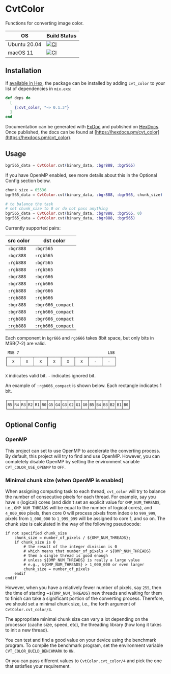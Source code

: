 # CvtColor

Functions for converting image color.

| OS               | Build Status |
|------------------|--------------|
| Ubuntu 20.04     | [![CI](https://github.com/cocoa-xu/cvt_color/actions/workflows/linux-build.yml/badge.svg)](https://github.com/cocoa-xu/cvt_color/actions/workflows/linux-build.yml) |
| macOS 11         | [![CI](https://github.com/cocoa-xu/cvt_color/actions/workflows/macos-build.yml/badge.svg)](https://github.com/cocoa-xu/cvt_color/actions/workflows/macos-build.yml) |

## Installation

If [available in Hex](https://hex.pm/docs/publish), the package can be installed
by adding `cvt_color` to your list of dependencies in `mix.exs`:

```elixir
def deps do
  [
    {:cvt_color, "~> 0.1.3"}
  ]
end
```

Documentation can be generated with [ExDoc](https://github.com/elixir-lang/ex_doc)
and published on [HexDocs](https://hexdocs.pm). Once published, the docs can
be found at [https://hexdocs.pm/cvt_color](https://hexdocs.pm/cvt_color).

## Usage

```elixir
bgr565_data = CvtColor.cvt(binary_data, :bgr888, :bgr565)
```

If you have OpenMP enabled, see more details about this in the Optional Config section below.
```elixir
chunk_size = 65536
bgr565_data = CvtColor.cvt(binary_data, :bgr888, :bgr565, chunk_size)

# to balance the task
# set chunk_size to 0 or do not pass anything
bgr565_data = CvtColor.cvt(binary_data, :bgr888, :bgr565, 0)
bgr565_data = CvtColor.cvt(binary_data, :bgr888, :bgr565)
```

Currently supported pairs:

| src color | dst color |
|-----------|-----------|
| `:bgr888` | `:bgr565` |
| `:bgr888` | `:rgb565` |
| `:rgb888` | `:bgr565` |
| `:rgb888` | `:rgb565` |
| `:bgr888` | `:bgr666` |
| `:bgr888` | `:rgb666` |
| `:rgb888` | `:bgr666` |
| `:rgb888` | `:rgb666` |
| `:bgr888` | `:bgr666_compact` |
| `:bgr888` | `:rgb666_compact` |
| `:rgb888` | `:bgr666_compact` |
| `:rgb888` | `:rgb666_compact` |

Each component in `bgr666` and `rgb666` takes 8bit space, but only bits in MSB(7-2) are valid. 

```
 MSB 7                                       LSB
┌─────┬─────┬─────┬─────┬─────┬─────┬─────┬─────┐
│  X  │  X  │  X  │  X  │  X  │  X  │  -  │  -  │
└─────┴─────┴─────┴─────┴─────┴─────┴─────┴─────┘
```

`X` indicates valid bit. `-` indicates ignored bit.

An example of `:rgb666_compact` is shown below. Each rectangle indicates 1 bit.

```
┌──┬──┬──┬──┬──┬──┬──┬──┬──┬──┬──┬──┬──┬──┬──┬──┬──┬──┐
│R5│R4│R3│R2│R1│R0│G5│G4│G3│G2│G1│G0│B5│B4│B3│B2│B1│B0│
└──┴──┴──┴──┴──┴──┴──┴──┴──┴──┴──┴──┴──┴──┴──┴──┴──┴──┘
```

## Optional Config
### OpenMP
This project can set to use OpenMP to accelerate the converting process. By default, this project will try to find and 
use OpenMP. However, you can completely disable OpenMP by setting the environment variable `CVT_COLOR_USE_OPENMP` to `OFF`.

### Minimal chunk size (when OpenMP is enabled)
When assigning computing task to each thread, `cvt_color` will try to balance the number of consecutive pixels for each thread.
For example, say you have `4` (logical) cores (and didn't set an explicit value for `OMP_NUM_THREADS`, i.e., `OMP_NUM_THREADS` 
will be equal to the number of logical cores), and `4_000_000` pixels, then core 0 will process pixels from index `0` to `999_999`, 
pixels from `1_000_000` to `1_999_999` will be assigned to core 1, and so on. The chunk size is calculated in the way of the
following pseudocode:

```
if not specified chunk_size
    chunk_size = number_of_pixels / ${OMP_NUM_THREADS};
    if chunk_size is 0
        # the result of the integer division is 0
        # which means that number_of_pixels < ${OMP_NUM_THREADS}
        # then a single thread is good enough
        # unless ${OMP_NUM_THREADS} is really a large value
        # e.g., ${OMP_NUM_THREADS} > 1_000_000 or even larger
        chunk_size = number_of_pixels
    endif
endif
```

However, when you have a relatively fewer number of pixels, say `255`, then the time of starting ~`${OMP_NUM_THREADS}` new
threads and waiting for them to finish can take a significant portion of the converting process. Therefore, we should set 
a minimal chunk size, i.e., the forth argument of `CvtColor.cvt_color/4`.

The appropriate minimal chunk size can vary a lot depending on the processor (cache size, speed, etc), the threading library 
(how long it takes to init a new thread).

You can test and find a good value on your device using the benchmark program. To compile the benchmark program, set 
the environment variable `CVT_COLOR_BUILD_BENCHMARK` to `ON`.

Or you can pass different values to `CvtColor.cvt_color/4` and pick the one that satisfies your requirement.
